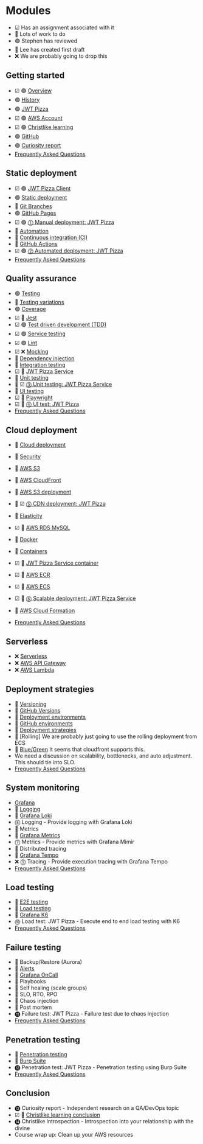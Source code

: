 # Modules

- ☑ Has an assignment associated with it
- 🚧 Lots of work to do
- 🟢 Stephen has reviewed
- 🔵 Lee has created first draft
- ❌ We are probably going to drop this

## Getting started

- ☑ 🟢 [Overview](overview/overview.md)
- 🟢 [History](history/history.md)
- 🟢 [JWT Pizza](jwtPizza/jwtPizza.md)
- ☑ 🟢 [AWS Account](awsAccount/awsAccount.md)
- ☑ 🟢 [Christlike learning](christlikeLearning/christlikeLearning.md)
- 🟢 [GitHub](gitHub/gitHub.md)
- 🟢 [Curiosity report](curiosityReport/curiosityReport.md)
- [Frequently Asked Questions](faq/gettingStartedFaq.md)

## Static deployment

- ☑ 🟢 [JWT Pizza Client](jwtPizzaClient/jwtPizzaClient.md)
- 🟢 [Static deployment](staticDeployment/staticDeployment.md)
- 🚧 [Git Branches](gitBranches/gitBranches.md)
- 🟢 [GitHub Pages](gitHubPages/gitHubPages.md)
- ☑ 🟢 [⓵ Manual deployment: JWT Pizza](deliverable1ManualDeploy/deliverable1ManualDeploy.md)
- 🚧 [Automation](automation/automation.md)
- 🚧 [Continuous integration (CI)](continuousIntegration/continuousIntegration.md)
- 🚧 [GitHub Actions](gitHubActions/gitHubActions.md)
- ☑ 🟢 [⓶ Automated deployment: JWT Pizza](deliverable2AutomatedDeploy/deliverable2AutomatedDeploy.md)
- [Frequently Asked Questions](faq/staticDeploymentFaq.md)

## Quality assurance

- 🟢 [Testing](testing/testing.md)
- 🚧 [Testing variations](testingVariations/testingVariations.md)
- 🟢 [Coverage](coverage/coverage.md)
- ☑ 🔵 [Jest](jest/jest.md)
- ☑ 🟢 [Test driven development (TDD)](tdd/tdd.md)
- ☑ 🟢 [Service testing](serviceTesting/serviceTesting.md)
- ☑ 🟢 [Lint](lint/lint.md)
- ☑ ❌ [Mocking](mocking/mocking.md)
- 🚧 [Dependency injection](dependencyInjection/dependencyInjection.md)
- 🔵 [Integration testing](integrationTesting/integrationTesting.md)
- ☑ 🔵 [JWT Pizza Service](jwtPizzaService/jwtPizzaService.md)
- 🔵 [Unit testing](unitTesting/unitTesting.md)
- 🔵 ☑ [⓷ Unit testing: JWT Pizza Service](deliverable3UnitTesting/deliverable3UnitTesting.md)
- 🔵 [UI testing](uiTesting/uiTesting.md)
- ☑ 🔵 [Playwright](playwright/playwright.md)
- ☑ 🔵 [⓸ UI test: JWT Pizza](deliverable4UiTesting/deliverable4UiTesting.md)
- [Frequently Asked Questions](faq/qualityAssuranceFaq.md)

## Cloud deployment

- 🔵 [Cloud deployment](cloudDeployment/cloudDeployment.md)
- 🚧 [Security](security/security.md)
- 🚧 [AWS S3](awsS3/awsS3.md)
- 🔵 [AWS CloudFront](awsCloudFront/awsCloudFront.md)
- 🔵 [AWS S3 deployment](awsS3Deployment/awsS3Deployment.md)
- 🔵 ☑ [⓹ CDN deployment: JWT Pizza](deliverable5CdnDeploy/deliverable5CdnDeploy.md)
- 🚧 [Elasticity](elasticity/elasticity.md)

- ☑ 🔵 [AWS RDS MySQL](awsRdsMysql/awsRdsMysql.md)
- 🚧 [Docker](docker/docker.md)
- 🚧 [Containers](containers/containers.md)
- ☑ 🔵 [JWT Pizza Service container](jwtPizzaServiceContainer/jwtPizzaServiceContainer.md)
- ☑ 🔵 [AWS ECR](awsEcr/awsEcr.md)
- ☑ 🔵 [AWS ECS](awsEcs/awsEcs.md)
- ☑ 🔵 [⓺ Scalable deployment: JWT Pizza Service](deliverable6ScalableDeploy/deliverable6ScalableDeploy.md)
- 🚧 [AWS Cloud Formation](awsCloudFormation/awsCloudFormation.md)
- [Frequently Asked Questions](faq/cloudDeploymentFaq.md)

## Serverless

- ❌ [Serverless](serverless/serverless.md)
- ❌ [AWS API Gateway](awsApiGateway/awsApiGateway.md)
- ❌ [AWS Lambda](awsLambda/awsLambda.md)

## Deployment strategies

- 🚧 [Versioning](versioning/versioning.md)
- 🚧 [GitHub Versions](gitHubVersions/gitHubVersions.md)
- 🚧 [Deployment environments](deploymentEnvironments/deploymentEnvironments.md)
- 🚧 [GitHub environments](gitHubEnvironments/gitHubEnvironments.md)
- 🚧 [Deployment strategies](deploymentStrategies/deploymentStrategies.md)
- 🚧 [Rolling] We are probably just going to use the rolling deployment from ECS
- 🚧 [Blue/Green](blueGreeen/blueGreen.md) It seems that cloudfront supports this.
- We need a discussion on scalability, bottlenecks, and auto adjustment. This should tie into SLO.
- [Frequently Asked Questions](faq/deploymentStrategiesFaq.md)

## System monitoring

- [Grafana](grafana/grafana.md)
- 🚧 [Logging](logging/logging.md)
- 🚧 [Grafana Loki](loki/loki.md)
- ⓼ Logging - Provide logging with Grafana Loki
- 🚧 Metrics
- 🚧 [Grafana Metrics](grafanaMetrics/grafanaMetrics.md)
- ⓻ Metrics - Provide metrics with Grafana Mimir
- 🚧 Distributed tracing
- 🚧 [Grafana Tempo](grafanaTempo/grafanaTempo.md)
- ❌ ⓽ Tracing - Provide execution tracing with Grafana Tempo
- [Frequently Asked Questions](faq/systemMonitoringFaq.md)

## Load testing

- 🚧 [E2E testing](e2eTesting/e2eTesting.md)
- 🚧 [Load testing](loadTesting/loadTesting.md)
- 🚧 [Grafana K6](grafanaK6/grafanaK6.md)
- ⓾ Load test: JWT Pizza - Execute end to end load testing with K6
- [Frequently Asked Questions](faq/loadTestingFaq.md)

## Failure testing

- 🚧 Backup/Restore (Aurora)
- 🚧 [Alerts](alerting/alerting.md)
- 🚧 [Grafana OnCall](grafanaOnCall/grafanaOnCall.md)
- 🚧 Playbooks
- 🚧 Self healing (scale groups)
- 🚧 SLO, RTO, RPO
- 🚧 Chaos injection
- 🚧 Post mortem
- ⓫ Failure test: JWT Pizza - Failure test due to chaos injection
- [Frequently Asked Questions](faq/failureTestingFaq.md)

## Penetration testing

- 🚧 [Penetration testing](penetrationTesting/penetrationTesting.md)
- 🚧 [Burp Suite](burpSuite/burpSuite.md)
- ⓬ Penetration test: JWT Pizza - Penetration testing using Burp Suite
- [Frequently Asked Questions](faq/penetrationTestingFaq.md)

## Conclusion

- ⓭ Curiosity report - Independent research on a QA/DevOps topic
- ☑ 🔵 [Christlike learning conclusion](christlikeLearningConclusion/christlikeLearningConclusion.md)
- ⓮ Christlike introspection - Introspection into your relationship with the divine
- Course wrap up: Clean up your AWS resources
